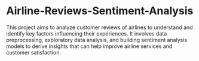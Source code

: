# Airline-Reviews-Sentiment-Analysis
This project aims to analyze customer reviews of airlines to understand and identify key factors influencing their experiences. It involves data preprocessing, exploratory data analysis, and building sentiment analysis models to derive insights that can help improve airline services and customer satisfaction.
